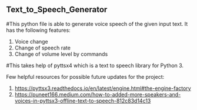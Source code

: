 ## Text_to_Speech_Generator
#This python file is able to generate voice speech of the given input text. It has the following features:
1) Voice change
2) Change of speech rate
3) Change of volume level by commands

#This takes help of pyttsx4 which is a text to speech library for Python 3.

Few helpful resources for possible future updates for the project:
1) https://pyttsx3.readthedocs.io/en/latest/engine.html#the-engine-factory
2) https://puneet166.medium.com/how-to-added-more-speakers-and-voices-in-pyttsx3-offline-text-to-speech-812c83d14c13
